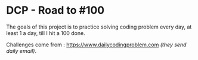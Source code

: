 DCP - Road to #100
==================

The goals of this project is to practice solving coding problem every day, at
least 1 a day, till I hit a 100 done.

Challenges come from : https://www.dailycodingproblem.com _(they send daily
email)_.
